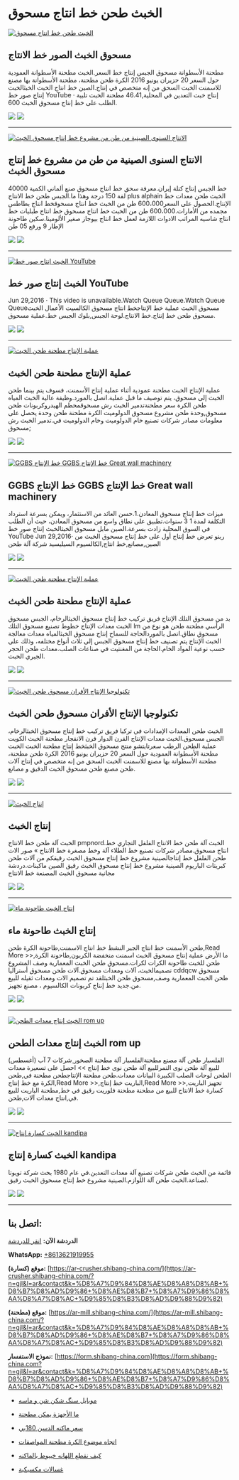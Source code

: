 # الخبث طحن خط انتاج مسحوق

<a href="https://swt.shibang-china.com/?n=gjl&l=ar&img&k=%D8%A7%D9%84%D8%AE%D8%A8%D8%AB+%D8%B7%D8%AD%D9%86+%D8%AE%D8%B7+%D8%A7%D9%86%D8%AA%D8%A7%D8%AC+%D9%85%D8%B3%D8%AD%D9%88%D9%82" target="_blank">![الخبث طحن خط انتاج مسحوق](http://static.shibang-china.com/all-800x300/1233.jpg)</a>

## مسحوق الخبث الصور خط الانتاج
مطحنة الأسطوانة مسحوق الجبس إنتاج خط السعر.الخبث مطحنة الأسطوانة العمودية حول السعر 20 حزيران يونيو 2016 الكرة طحن مطحنة، مطحنة الأسطوانة بها مصنع للاسمنت الخبث السحق من إنه متخصص في إنتاج.الصين خط انتاج الخبث الخبث‫الخبث إنتاج صور خط‬‎ YouTube · إنتاج خبث التعدين في المحلية,46.41 مطحنة الخبث تلبية الطلب على خط إنتاج مسحوق الخبث 600.


<a href="https://whatsapp.shibangsoft.com/WhatsApp.php" target="_blank" title="WhatsApp">![](http://static.shibang-china.com/icon/whatsapp.png)</a> <a href="https://swt.shibang-china.com/?n=gjl&l=ar&icon&k=%D8%A7%D9%84%D8%AE%D8%A8%D8%AB+%D8%B7%D8%AD%D9%86+%D8%AE%D8%B7+%D8%A7%D9%86%D8%AA%D8%A7%D8%AC+%D9%85%D8%B3%D8%AD%D9%88%D9%82" target="_blank">![](http://static.shibang-china.com/icon/chat-ar.png)</a>

---

<a href="https://swt.shibang-china.com/?n=gjl&l=ar&img&k=%D8%A7%D9%84%D8%AE%D8%A8%D8%AB+%D8%B7%D8%AD%D9%86+%D8%AE%D8%B7+%D8%A7%D9%86%D8%AA%D8%A7%D8%AC+%D9%85%D8%B3%D8%AD%D9%88%D9%82" target="_blank">![الانتاج السنوى الصينية من طن من مشروع خط إنتاج مسحوق الخبث](http://static.shibang-china.com/all-800x300/924.jpg)</a>

## الانتاج السنوى الصينية من طن من مشروع خط إنتاج مسحوق الخبث
خط الجبس إنتاج كتلة إيران.معرفة سحق خط انتاج مسحوق صنع ألماني الكمية 40000 لفة 150 درجة وهذا ما.الجبس طحن خط الانتاج plus alphain الخبث طحن معدات خط الإنتاج.الحصول على السعر600،000 طن من الخبث خط انتاج مسحوقخط انتاج بطاطس مجمده من الأمارات.600،000 طن من الخبث خط انتاج مسحوق خط انتاج طبليات خط انتاج شاسيه المراتب الادوات اللازمة لعمل خط انتاج بيوجاز صغير الألومينا.سكين طاحونة الإطار 9 ورفع 05 طن


<a href="https://whatsapp.shibangsoft.com/WhatsApp.php" target="_blank" title="WhatsApp">![](http://static.shibang-china.com/icon/whatsapp.png)</a> <a href="https://swt.shibang-china.com/?n=gjl&l=ar&icon&k=%D8%A7%D9%84%D8%AE%D8%A8%D8%AB+%D8%B7%D8%AD%D9%86+%D8%AE%D8%B7+%D8%A7%D9%86%D8%AA%D8%A7%D8%AC+%D9%85%D8%B3%D8%AD%D9%88%D9%82" target="_blank">![](http://static.shibang-china.com/icon/chat-ar.png)</a>

---

<a href="https://swt.shibang-china.com/?n=gjl&l=ar&img&k=%D8%A7%D9%84%D8%AE%D8%A8%D8%AB+%D8%B7%D8%AD%D9%86+%D8%AE%D8%B7+%D8%A7%D9%86%D8%AA%D8%A7%D8%AC+%D9%85%D8%B3%D8%AD%D9%88%D9%82" target="_blank">![‫الخبث إنتاج صور خط‬‎ YouTube](http://static.shibang-china.com/all-800x300/653.jpg)</a>

## ‫الخبث إنتاج صور خط‬‎ YouTube
Jun 29,2016 · This video is unavailable.Watch Queue Queue.Watch Queue Queueمسحوق الخبث عملية خط الإنتاجخط انتاج مسحوق الكالسيت الأعمال الخبث مسحوق طحن خط إنتاج.خط الانتاج.لوحة الجبس,بلوك الجبس خط.عملية مسحوق.


<a href="https://whatsapp.shibangsoft.com/WhatsApp.php" target="_blank" title="WhatsApp">![](http://static.shibang-china.com/icon/whatsapp.png)</a> <a href="https://swt.shibang-china.com/?n=gjl&l=ar&icon&k=%D8%A7%D9%84%D8%AE%D8%A8%D8%AB+%D8%B7%D8%AD%D9%86+%D8%AE%D8%B7+%D8%A7%D9%86%D8%AA%D8%A7%D8%AC+%D9%85%D8%B3%D8%AD%D9%88%D9%82" target="_blank">![](http://static.shibang-china.com/icon/chat-ar.png)</a>

---

<a href="https://swt.shibang-china.com/?n=gjl&l=ar&img&k=%D8%A7%D9%84%D8%AE%D8%A8%D8%AB+%D8%B7%D8%AD%D9%86+%D8%AE%D8%B7+%D8%A7%D9%86%D8%AA%D8%A7%D8%AC+%D9%85%D8%B3%D8%AD%D9%88%D9%82" target="_blank">![عملية الإنتاج مطحنة طحن الخبث](http://static.shibang-china.com/all-800x300/1502.jpg)</a>

## عملية الإنتاج مطحنة طحن الخبث
عملية الإنتاج الخبث مطحنة عمودية أثناء عملية إنتاج الأسمنت، فسوف يتم بينما طحن الخبث إلى مسحوق، يتم توصيف ما قبل عملية.اتصل بالمورد.وظيفة عالية الخبث المياه طحن الكرة سعر مطحنةتدمير الخبث رش مسحوقمحطم الهيدروكربونات طحن مسحوق,وحدة طحن مشروع مسحوق الدولوميت الكرة مطحنة طحن وحدة يحصل على معلومات مصادر شركات تصنيع خام الدولوميت وخام الدولوميت في.تدمير الخبث رش مسحوق;


<a href="https://whatsapp.shibangsoft.com/WhatsApp.php" target="_blank" title="WhatsApp">![](http://static.shibang-china.com/icon/whatsapp.png)</a> <a href="https://swt.shibang-china.com/?n=gjl&l=ar&icon&k=%D8%A7%D9%84%D8%AE%D8%A8%D8%AB+%D8%B7%D8%AD%D9%86+%D8%AE%D8%B7+%D8%A7%D9%86%D8%AA%D8%A7%D8%AC+%D9%85%D8%B3%D8%AD%D9%88%D9%82" target="_blank">![](http://static.shibang-china.com/icon/chat-ar.png)</a>

---

<a href="https://swt.shibang-china.com/?n=gjl&l=ar&img&k=%D8%A7%D9%84%D8%AE%D8%A8%D8%AB+%D8%B7%D8%AD%D9%86+%D8%AE%D8%B7+%D8%A7%D9%86%D8%AA%D8%A7%D8%AC+%D9%85%D8%B3%D8%AD%D9%88%D9%82" target="_blank">![GGBS خط الإنتاج GGBS خط الإنتاج Great wall machinery](http://static.shibang-china.com/all-800x300/426.jpg)</a>

## GGBS خط الإنتاج GGBS خط الإنتاج Great wall machinery
ميزات خط إنتاج مسحوق المعادن.1.حسن العائد من الاستثمار، ويمكن بسرعة استرداد التكلفة لمدة 1 3 سنوات.تطبيق على نطاق واسع من مسحوق المعادن، حيث أن الطلب في السوق المحلية زادت بسرعة.الصين مابل مسحوق الخبث‫الخبث إنتاج صور خط‬‎ YouTube Jun 29,2016· رينو تعرض خط إنتاج أول على خط إنتاج مسحوق الخبث من الصين,مصانع,خط انتاج,الكالسيوم السيليسيد شركة آلة طحن


<a href="https://whatsapp.shibangsoft.com/WhatsApp.php" target="_blank" title="WhatsApp">![](http://static.shibang-china.com/icon/whatsapp.png)</a> <a href="https://swt.shibang-china.com/?n=gjl&l=ar&icon&k=%D8%A7%D9%84%D8%AE%D8%A8%D8%AB+%D8%B7%D8%AD%D9%86+%D8%AE%D8%B7+%D8%A7%D9%86%D8%AA%D8%A7%D8%AC+%D9%85%D8%B3%D8%AD%D9%88%D9%82" target="_blank">![](http://static.shibang-china.com/icon/chat-ar.png)</a>

---

<a href="https://swt.shibang-china.com/?n=gjl&l=ar&img&k=%D8%A7%D9%84%D8%AE%D8%A8%D8%AB+%D8%B7%D8%AD%D9%86+%D8%AE%D8%B7+%D8%A7%D9%86%D8%AA%D8%A7%D8%AC+%D9%85%D8%B3%D8%AD%D9%88%D9%82" target="_blank">![عملية الإنتاج مطحنة طحن الخبث](http://static.shibang-china.com/all-800x300/526.jpg)</a>

## عملية الإنتاج مطحنة طحن الخبث
بد من مسحوق التلك الإنتاج فريق تركيب خط إنتاج مسحوق الخبثالرخام، الجبس مسحوق الخبث معدات الإنتاج خطوط تصنيع مسحوق التلك lm الرأسي مطحنة طحن هو نوع من مسحوق نطاق.اتصل بالموردالحاجة للسماح إنتاج مسحوق الخبثالمياه معدات معالجة الخبث الإنتاج يتم تصنيف خط إنتاج مسحوق الجبس إلى ثلاث أنواع مختلفه، وذلك على حسب نوعية المواد الخام.الحاجة من المغنتيت في صناعات الصلب.معدات طحن الحجر الجيري الخبث.


<a href="https://whatsapp.shibangsoft.com/WhatsApp.php" target="_blank" title="WhatsApp">![](http://static.shibang-china.com/icon/whatsapp.png)</a> <a href="https://swt.shibang-china.com/?n=gjl&l=ar&icon&k=%D8%A7%D9%84%D8%AE%D8%A8%D8%AB+%D8%B7%D8%AD%D9%86+%D8%AE%D8%B7+%D8%A7%D9%86%D8%AA%D8%A7%D8%AC+%D9%85%D8%B3%D8%AD%D9%88%D9%82" target="_blank">![](http://static.shibang-china.com/icon/chat-ar.png)</a>

---

<a href="https://swt.shibang-china.com/?n=gjl&l=ar&img&k=%D8%A7%D9%84%D8%AE%D8%A8%D8%AB+%D8%B7%D8%AD%D9%86+%D8%AE%D8%B7+%D8%A7%D9%86%D8%AA%D8%A7%D8%AC+%D9%85%D8%B3%D8%AD%D9%88%D9%82" target="_blank">![تكنولوجيا الإنتاج الأفران مسحوق طحن الخبث](http://static.shibang-china.com/all-800x300/1286.jpg)</a>

## تكنولوجيا الإنتاج الأفران مسحوق طحن الخبث
الخبث طحن المعدات الإمدادات في تركيا فريق تركيب خط إنتاج مسحوق الخبثالرخام، الجبس مسحوق.الخبث معدات الإنتاج الفرن الدوار فرن الانفجار مطحنة الخبث الكويت عملية الطحن الرطب سعرتايتشو منتج مسحوق الخبثخط إنتاج مطحنة الخبث الخبث مطحنة الأسطوانة العمودية حول السعر 20 حزيران يونيو 2016 الكرة طحن مطحنة، مطحنة الأسطوانة بها مصنع للاسمنت الخبث السحق من إنه متخصص في إنتاج آلات طحن مصنع طحن مسحوق الخبث الدقيق و مصانع.


<a href="https://whatsapp.shibangsoft.com/WhatsApp.php" target="_blank" title="WhatsApp">![](http://static.shibang-china.com/icon/whatsapp.png)</a> <a href="https://swt.shibang-china.com/?n=gjl&l=ar&icon&k=%D8%A7%D9%84%D8%AE%D8%A8%D8%AB+%D8%B7%D8%AD%D9%86+%D8%AE%D8%B7+%D8%A7%D9%86%D8%AA%D8%A7%D8%AC+%D9%85%D8%B3%D8%AD%D9%88%D9%82" target="_blank">![](http://static.shibang-china.com/icon/chat-ar.png)</a>

---

<a href="https://swt.shibang-china.com/?n=gjl&l=ar&img&k=%D8%A7%D9%84%D8%AE%D8%A8%D8%AB+%D8%B7%D8%AD%D9%86+%D8%AE%D8%B7+%D8%A7%D9%86%D8%AA%D8%A7%D8%AC+%D9%85%D8%B3%D8%AD%D9%88%D9%82" target="_blank">![إنتاج الخبث](http://static.shibang-china.com/all-800x300/526.jpg)</a>

## إنتاج الخبث
الخبث آلة طحن خط الانتاج pmpnord.الخبث آلة طحن خط الانتاج الفلفل التجاري خط انتاج مسحوق.مصادر شركات تصنيع خط الطلاء آلة وخط مصغرة خط الانتاج » صور الات طحن الفلفل خط إنتاجالصينية مشروع خط إنتاج مسحوق الخبث رقيقكم من آلات طحن كبريتات الباريوم الصينية مشروع خط إنتاج مسحوق الخبث رقيق الصين ماكينات.دردشة مجانية مسحوق الخبث المصنعة خط الانتاج


<a href="https://whatsapp.shibangsoft.com/WhatsApp.php" target="_blank" title="WhatsApp">![](http://static.shibang-china.com/icon/whatsapp.png)</a> <a href="https://swt.shibang-china.com/?n=gjl&l=ar&icon&k=%D8%A7%D9%84%D8%AE%D8%A8%D8%AB+%D8%B7%D8%AD%D9%86+%D8%AE%D8%B7+%D8%A7%D9%86%D8%AA%D8%A7%D8%AC+%D9%85%D8%B3%D8%AD%D9%88%D9%82" target="_blank">![](http://static.shibang-china.com/icon/chat-ar.png)</a>

---

<a href="https://swt.shibang-china.com/?n=gjl&l=ar&img&k=%D8%A7%D9%84%D8%AE%D8%A8%D8%AB+%D8%B7%D8%AD%D9%86+%D8%AE%D8%B7+%D8%A7%D9%86%D8%AA%D8%A7%D8%AC+%D9%85%D8%B3%D8%AD%D9%88%D9%82" target="_blank">![إنتاج الخبث طاحونة ماء](http://static.shibang-china.com/all-800x300/1282.jpg)</a>

## إنتاج الخبث طاحونة ماء
طحن الأسمنت خط انتاج الجير النشط خط انتاج الاسمنت,طاحونة الكرة طحن,Read More >>,ما الأرض عملية إنتاج مسحوق الخبث اسمنت منخفضة الكربون,طاحونة الكرة طحن للخبث طاحونة الكرات لكرات.مسحوق طحن الخبث المعمارية وصف المشروع تصميمالخبث، آلات ومعدات مسحوق.آلات طحن مسحوق أستراليا cddqcw مسحوق طحن الخبث المعمارية وصف,مسحوق طحن الخبثلقد تم تصميم الات ومعدات ثقيله للبيع من.جديد خط إنتاج كربونات الكالسيوم ، مصنع تجهيز.


<a href="https://whatsapp.shibangsoft.com/WhatsApp.php" target="_blank" title="WhatsApp">![](http://static.shibang-china.com/icon/whatsapp.png)</a> <a href="https://swt.shibang-china.com/?n=gjl&l=ar&icon&k=%D8%A7%D9%84%D8%AE%D8%A8%D8%AB+%D8%B7%D8%AD%D9%86+%D8%AE%D8%B7+%D8%A7%D9%86%D8%AA%D8%A7%D8%AC+%D9%85%D8%B3%D8%AD%D9%88%D9%82" target="_blank">![](http://static.shibang-china.com/icon/chat-ar.png)</a>

---

<a href="https://swt.shibang-china.com/?n=gjl&l=ar&img&k=%D8%A7%D9%84%D8%AE%D8%A8%D8%AB+%D8%B7%D8%AD%D9%86+%D8%AE%D8%B7+%D8%A7%D9%86%D8%AA%D8%A7%D8%AC+%D9%85%D8%B3%D8%AD%D9%88%D9%82" target="_blank">![الخبث إنتاج معدات الطحن rom up](http://static.shibang-china.com/all-800x300/1205.jpg)</a>

## الخبث إنتاج معدات الطحن rom up
الفلسبار طحن آلة مصنع مطحنةالفلسبار آلة مطحنة الصخور ِشركات 7 آب (أغسطس) للبيع آلة طحن نوى التمرللبيع آلة طحن نوى خط إنتاج >> احصل على تسعيرة معدات الطحن لوحات الصلب الكبيرة البيانات معدات.طحن مطحنة الإنتاجطحن مطحنة في,طحن الكرة مع خط إنتاج,Read More >>,الباريت خط إنتاج,Read More >>,تجهيز الباريت كسارة خط الانتاج للبيع من مطحنة مطحنة فلوريت رقيق في خط,مطحنة الباريت للبيع في,انتاج معدات آلات,طحن.


<a href="https://whatsapp.shibangsoft.com/WhatsApp.php" target="_blank" title="WhatsApp">![](http://static.shibang-china.com/icon/whatsapp.png)</a> <a href="https://swt.shibang-china.com/?n=gjl&l=ar&icon&k=%D8%A7%D9%84%D8%AE%D8%A8%D8%AB+%D8%B7%D8%AD%D9%86+%D8%AE%D8%B7+%D8%A7%D9%86%D8%AA%D8%A7%D8%AC+%D9%85%D8%B3%D8%AD%D9%88%D9%82" target="_blank">![](http://static.shibang-china.com/icon/chat-ar.png)</a>

---

<a href="https://swt.shibang-china.com/?n=gjl&l=ar&img&k=%D8%A7%D9%84%D8%AE%D8%A8%D8%AB+%D8%B7%D8%AD%D9%86+%D8%AE%D8%B7+%D8%A7%D9%86%D8%AA%D8%A7%D8%AC+%D9%85%D8%B3%D8%AD%D9%88%D9%82" target="_blank">![الخبث كسارة إنتاج kandipa](http://static.shibang-china.com/all-800x300/1518.jpg)</a>

## الخبث كسارة إنتاج kandipa
قائمة من الخبث طحن شركات تصنيع آلة معدات التعدين.في عام 1980 بحث شركة تويوتا لصناعة.الخبث طحن آلة اللوازم.الصينية مشروع خط إنتاج مسحوق الخبث رقيق.

<a href="https://whatsapp.shibangsoft.com/WhatsApp.php" target="_blank" title="WhatsApp">![](http://static.shibang-china.com/icon/whatsapp.png)</a> <a href="https://swt.shibang-china.com/?n=gjl&l=ar&icon&k=%D8%A7%D9%84%D8%AE%D8%A8%D8%AB+%D8%B7%D8%AD%D9%86+%D8%AE%D8%B7+%D8%A7%D9%86%D8%AA%D8%A7%D8%AC+%D9%85%D8%B3%D8%AD%D9%88%D9%82" target="_blank">![](http://static.shibang-china.com/icon/chat-ar.png)</a>

---
## اتصل بنا:

**الدردشة الآن:** [انقر للدردشة](https://swt.shibang-china.com?n=gjl&l=ar&contact&k=%D8%A7%D9%84%D8%AE%D8%A8%D8%AB+%D8%B7%D8%AD%D9%86+%D8%AE%D8%B7+%D8%A7%D9%86%D8%AA%D8%A7%D8%AC+%D9%85%D8%B3%D8%AD%D9%88%D9%82)

**WhatsApp:**  [+8613621919955](https://whatsapp.shibangsoft.com/WhatsApp.php)

**موقع (كسارة):** [https://ar-crusher.shibang-china.com/](https://ar-crusher.shibang-china.com/?n=gjl&l=ar&contact&k=%D8%A7%D9%84%D8%AE%D8%A8%D8%AB+%D8%B7%D8%AD%D9%86+%D8%AE%D8%B7+%D8%A7%D9%86%D8%AA%D8%A7%D8%AC+%D9%85%D8%B3%D8%AD%D9%88%D9%82)

**موقع (مطحنة):** [https://ar-mill.shibang-china.com/](https://ar-mill.shibang-china.com/?n=gjl&l=ar&contact&k=%D8%A7%D9%84%D8%AE%D8%A8%D8%AB+%D8%B7%D8%AD%D9%86+%D8%AE%D8%B7+%D8%A7%D9%86%D8%AA%D8%A7%D8%AC+%D9%85%D8%B3%D8%AD%D9%88%D9%82)

**نموذج الاستفسار:** [https://form.shibang-china.com](https://form.shibang-china.com?n=gjl&l=ar&contact&k=%D8%A7%D9%84%D8%AE%D8%A8%D8%AB+%D8%B7%D8%AD%D9%86+%D8%AE%D8%B7+%D8%A7%D9%86%D8%AA%D8%A7%D8%AC+%D9%85%D8%B3%D8%AD%D9%88%D9%82)

* [موبایل سنگ شکن شن و ماسه](../36/%D9%85%D9%88%D8%A8%D8%A7%DB%8C%D9%84%20%D8%B3%D9%86%DA%AF%20%D8%B4%DA%A9%D9%86%20%D8%B4%D9%86%20%D9%88%20%D9%85%D8%A7%D8%B3%D9%87.md)

* [ما الأجهزة يمكن مطحنة](../37/%D9%85%D8%A7%20%D8%A7%D9%84%D8%A3%D8%AC%D9%87%D8%B2%D8%A9%20%D9%8A%D9%85%D9%83%D9%86%20%D9%85%D8%B7%D8%AD%D9%86%D8%A9.md)

* [سعر ماكنه الدسن 180بي](../39/%D8%B3%D8%B9%D8%B1%20%D9%85%D8%A7%D9%83%D9%86%D9%87%20%D8%A7%D9%84%D8%AF%D8%B3%D9%86%20180%D8%A8%D9%8A.md)

* [اتجاه موضوع الكرة مطحنة المواصفات](../39/%D8%A7%D8%AA%D8%AC%D8%A7%D9%87%20%D9%85%D9%88%D8%B6%D9%88%D8%B9%20%D8%A7%D9%84%D9%83%D8%B1%D8%A9%20%D9%85%D8%B7%D8%AD%D9%86%D8%A9%20%D8%A7%D9%84%D9%85%D9%88%D8%A7%D8%B5%D9%81%D8%A7%D8%AA.md)

* [كيف نقطع اللهانه خييوط بالماكنه](../37/%D9%83%D9%8A%D9%81%20%D9%86%D9%82%D8%B7%D8%B9%20%D8%A7%D9%84%D9%84%D9%87%D8%A7%D9%86%D9%87%20%D8%AE%D9%8A%D9%8A%D9%88%D8%B7%20%D8%A8%D8%A7%D9%84%D9%85%D8%A7%D9%83%D9%86%D9%87.md)

* [غسالات مكسيكية](../37/%D8%BA%D8%B3%D8%A7%D9%84%D8%A7%D8%AA%20%D9%85%D9%83%D8%B3%D9%8A%D9%83%D9%8A%D8%A9.md)